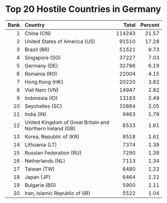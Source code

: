 # Top 20 Hostile Countries in Germany

| Rank | Country | Total | Percent |
| ---: | :------ | ----: | ------: |
| 1 | China (CN) | 114243 | 21.57 |
| 2 | United States of America (US) | 91510 | 17.28 |
| 3 | Brazil (BR) | 51521 | 9.73 |
| 4 | Singapore (SG) | 37227 | 7.03 |
| 5 | Germany (DE) | 32786 | 6.19 |
| 6 | Romania (RO) | 22004 | 4.15 |
| 7 | Hong Kong (HK) | 20220 | 3.82 |
| 8 | Viet Nam (VN) | 14947 | 2.82 |
| 9 | Indonesia (ID) | 13163 | 2.49 |
| 10 | Seychelles (SC) | 10884 | 2.05 |
| 11 | India (IN) | 9463 | 1.79 |
| 12 | United Kingdom of Great Britain and Northern Ireland (GB) | 8533 | 1.61 |
| 13 | Korea, Republic of (KR) | 8518 | 1.61 |
| 14 | Lithuania (LT) | 7374 | 1.39 |
| 15 | Russian Federation (RU) | 7290 | 1.38 |
| 16 | Netherlands (NL) | 7113 | 1.34 |
| 17 | Taiwan (TW) | 6480 | 1.22 |
| 18 | Japan (JP) | 6464 | 1.22 |
| 19 | Bulgaria (BG) | 5900 | 1.11 |
| 20 | Iran, Islamic Republic of (IR) | 5522 | 1.04 |
